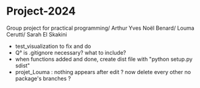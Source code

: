 # Project-2024
Group project for practical programming/ Arthur Yves Noël Benard/ Louma Cerutti/ Sarah El Skakini

- test_visualization to fix and do
- Q° is .gitignore necessary? what to include?
- when functions added and done, create dist file with "python setup.py sdist"
- projet_Louma : nothing appears after edit ? now delete every other no package's branches  ? 
